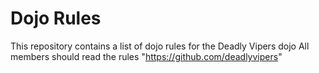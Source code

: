 Dojo Rules
==========

This repository contains a list of dojo rules for the Deadly Vipers dojo
All members should read the rules 
"https://github.com/deadlyvipers"
